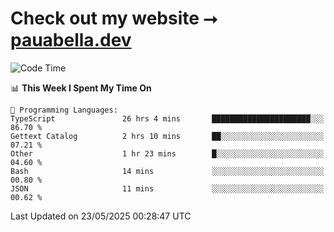 # Check out my website ⭢ [pauabella.dev](https://pauabella.dev)

<!--START_SECTION:waka-->
![Code Time](http://img.shields.io/badge/Code%20Time-4%2C462%20hrs%2056%20mins-blue)

📊 **This Week I Spent My Time On** 

```text
💬 Programming Languages: 
TypeScript               26 hrs 4 mins       ██████████████████████░░░   86.70 % 
Gettext Catalog          2 hrs 10 mins       ██░░░░░░░░░░░░░░░░░░░░░░░   07.21 % 
Other                    1 hr 23 mins        █░░░░░░░░░░░░░░░░░░░░░░░░   04.60 % 
Bash                     14 mins             ░░░░░░░░░░░░░░░░░░░░░░░░░   00.80 % 
JSON                     11 mins             ░░░░░░░░░░░░░░░░░░░░░░░░░   00.62 % 
```


 Last Updated on 23/05/2025 00:28:47 UTC
<!--END_SECTION:waka-->
